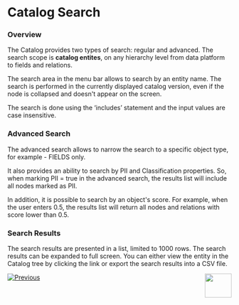 # Catalog Search

### Overview

The Catalog provides two types of search: regular and advanced. The search scope is **catalog entites**, on any hierarchy level from data platform to fields and relations. 

The search area in the menu bar allows to search by an entity name. The search is performed in the currently displayed catalog version, even if the node is collapsed and doesn't appear on the screen.

The search is done using the ‘includes’ statement and the input values are case insensitive. 

### Advanced Search

The advanced search allows to narrow the search to a specific object type, for example - FIELDS only. 

It also provides an ability to search by PII and Classification properties. So, when marking PII = true in the advanced search, the results list will include all nodes marked as PII.

In addition, it is possible to search by an object's score. For example, when the user enters 0.5,  the results list will return all nodes and relations with score lower than 0.5.

### Search Results

The search results are presented in a list, limited to 1000 rows. The search results can be expanded to full screen. You can either view the entity in the Catalog tree by clicking the link or export the search results into a CSV file.







[![Previous](/articles/images/Previous.png)](07_manual_overrides.md)[<img align="right" width="60" height="54" src="/articles/images/Next.png">](10_catalog_APIs.md) 

